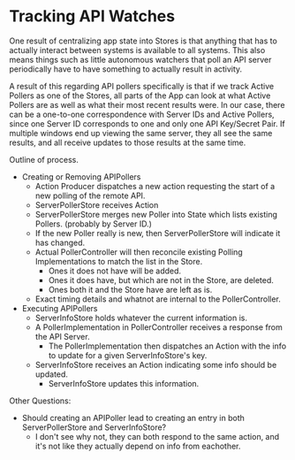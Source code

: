 Tracking API Watches
====================

One result of centralizing app state into Stores is that anything that has to actually interact between systems is available to all systems.  This also means things such as little autonomous watchers that poll an API server periodically have to have something to actually result in activity.

A result of this regarding API pollers specifically is that if we track Active Pollers as one of the Stores, all parts of the App can look at what Active Pollers are as well as what their most recent results were.  In our case, there can be a one-to-one correspondence with Server IDs and Active Pollers, since one Server ID corresponds to one and only one API Key/Secret Pair.  If multiple windows end up viewing the same server, they all see the same results, and all receive updates to those results at the same time.

Outline of process.
- Creating or Removing APIPollers
	- Action Producer dispatches a new action requesting the start of a new polling of the remote API.
	- ServerPollerStore receives Action
	- ServerPollerStore merges new Poller into State which lists existing Pollers. (probably by Server ID.)
	- If the new Poller really is new, then ServerPollerStore will indicate it has changed.
	- Actual PollerController will then reconcile existing Polling Implementations to match the list in the Store.
		- Ones it does not have will be added.
		- Ones it does have, but which are not in the Store, are deleted.
		- Ones both it and the Store have are left as is.
	- Exact timing details and whatnot are internal to the PollerController.
- Executing APIPollers
	- ServerInfoStore holds whatever the current information is.
	- A PollerImplementation in PollerController receives a response from the API Server.
		- The PollerImplementation then dispatches an Action with the info to update for a given ServerInfoStore's key.
	- ServerInfoStore receives an Action indicating some info should be updated.
		- ServerInfoStore updates this information.

Other Questions:
- Should creating an APIPoller lead to creating an entry in both ServerPollerStore and ServerInfoStore?
	- I don't see why not, they can both respond to the same action, and it's not like they actually depend on info from eachother.
